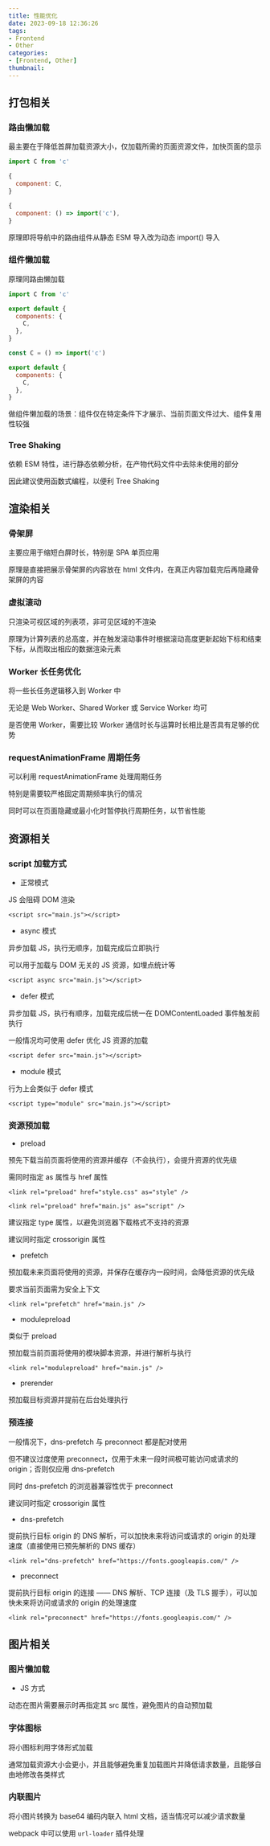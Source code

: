 ```yaml
---
title: 性能优化
date: 2023-09-18 12:36:26
tags:
- Frontend
- Other
categories:
- [Frontend, Other]
thumbnail: 
---
```


## 打包相关

### 路由懒加载

最主要在于降低首屏加载资源大小，仅加载所需的页面资源文件，加快页面的显示

```js
import C from 'c'

{
  component: C,
}
```

```js
{
  component: () => import('c'),
}
```

原理即将导航中的路由组件从静态 ESM 导入改为动态 import() 导入

### 组件懒加载

原理同路由懒加载

```js
import C from 'c'

export default {
  components: {
    C,
  },
}
```

```js
const C = () => import('c')

export default {
  components: {
    C,
  },
}
```

做组件懒加载的场景：组件仅在特定条件下才展示、当前页面文件过大、组件复用性较强

### Tree Shaking

依赖 ESM 特性，进行静态依赖分析，在产物代码文件中去除未使用的部分

因此建议使用函数式编程，以便利 Tree Shaking

## 渲染相关

### 骨架屏

主要应用于缩短白屏时长，特别是 SPA 单页应用

原理是直接把展示骨架屏的内容放在 html 文件内，在真正内容加载完后再隐藏骨架屏的内容

### 虚拟滚动

只渲染可视区域的列表项，非可见区域的不渲染

原理为计算列表的总高度，并在触发滚动事件时根据滚动高度更新起始下标和结束下标，从而取出相应的数据渲染元素

### Worker 长任务优化

将一些长任务逻辑移入到 Worker 中

无论是 Web Worker、Shared Worker 或 Service Worker 均可

是否使用 Worker，需要比较 Worker 通信时长与运算时长相比是否具有足够的优势

### requestAnimationFrame 周期任务

可以利用 requestAnimationFrame 处理周期任务

特别是需要较严格固定周期频率执行的情况

同时可以在页面隐藏或最小化时暂停执行周期任务，以节省性能

## 资源相关

### script 加载方式

* 正常模式

JS 会阻碍 DOM 渲染

`<script src="main.js"></script>`

* async 模式

异步加载 JS，执行无顺序，加载完成后立即执行

可以用于加载与 DOM 无关的 JS 资源，如埋点统计等

`<script async src="main.js"></script>`

* defer 模式

异步加载 JS，执行有顺序，加载完成后统一在 DOMContentLoaded 事件触发前执行

一般情况均可使用 defer 优化 JS 资源的加载

`<script defer src="main.js"></script>`

* module 模式

行为上会类似于 defer 模式

`<script type="module" src="main.js"></script>`

### 资源预加载

* preload

预先下载当前页面将使用的资源并缓存（不会执行），会提升资源的优先级

需同时指定 as 属性与 href 属性

`<link rel="preload" href="style.css" as="style" />`

`<link rel="preload" href="main.js" as="script" />`

建议指定 type 属性，以避免浏览器下载格式不支持的资源

建议同时指定 crossorigin 属性

* prefetch

预加载未来页面将使用的资源，并保存在缓存内一段时间，会降低资源的优先级

要求当前页面需为安全上下文

`<link rel="prefetch" href="main.js" />`

* modulepreload

类似于 preload

预加载当前页面将使用的模块脚本资源，并进行解析与执行

`<link rel="modulepreload" href="main.js" />`

* prerender

预加载目标资源并提前在后台处理执行

### 预连接

一般情况下，dns-prefetch 与 preconnect 都是配对使用

但不建议过度使用 preconnect，仅用于未来一段时间极可能访问或请求的 origin；否则仅应用 dns-prefetch

同时 dns-prefetch 的浏览器兼容性优于 preconnect

建议同时指定 crossorigin 属性

* dns-prefetch

提前执行目标 origin 的 DNS 解析，可以加快未来将访问或请求的 origin 的处理速度（直接使用已预先解析的 DNS 缓存）

`<link rel="dns-prefetch" href="https://fonts.googleapis.com/" />`

* preconnect

提前执行目标 origin 的连接 —— DNS 解析、TCP 连接（及 TLS 握手），可以加快未来将访问或请求的 origin 的处理速度

`<link rel="preconnect" href="https://fonts.googleapis.com/" />`

## 图片相关

### 图片懒加载

* JS 方式

动态在图片需要展示时再指定其 src 属性，避免图片的自动预加载

### 字体图标

将小图标利用字体形式加载

通常加载资源大小会更小，并且能够避免重复加载图片并降低请求数量，且能够自由地修改各类样式

### 内联图片

将小图片转换为 base64 编码内联入 html 文档，适当情况可以减少请求数量

webpack 中可以使用 `url-loader` 插件处理
